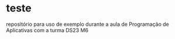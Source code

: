 # teste
repositório para uso de exemplo durante a aula de Programação de Aplicativas com a turma DS23 M6
